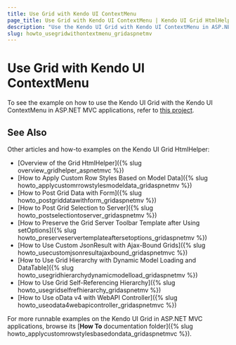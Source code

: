 ```yaml
---
title: Use Grid with Kendo UI ContextMenu
page_title: Use Grid with Kendo UI ContextMenu | Kendo UI Grid HtmlHelper
description: "Use the Kendo UI Grid with Kendo UI ContextMenu in ASP.NET MVC applications."
slug: howto_usegridwithontextmenu_gridaspnetmv
---
```


# Use Grid with Kendo UI ContextMenu

To see the example on how to use the Kendo UI Grid with the Kendo UI ContextMenu in ASP.NET MVC applications, refer to [this project](https://github.com/telerik/ui-for-aspnet-mvc-examples/tree/master/grid/grid-with-context-menu).

## See Also

Other articles and how-to examples on the Kendo UI Grid HtmlHelper:

* [Overview of the Grid HtmlHelper]({% slug overview_gridhelper_aspnetmvc %})
* [How to Apply Custom Row Styles Based on Model Data]({% slug howto_applycustomrrowstylesmodeldata_gridaspnetmv %})
* [How to Post Grid Data with Form]({% slug howto_postgriddatawithform_gridaspnetmv %})
* [How to Post Grid Selection to Server]({% slug howto_postselectiontoserver_gridaspnetmv %})
* [How to Preserve the Grid Server Toolbar Template after Using setOptions]({% slug howto_preserveservertemplateaftersetoptions_gridaspnetmv %})
* [How to Use Custom JsonResult with Ajax-Bound Grids]({% slug howto_usecustomjsonresultajaxbound_gridaspnetmvc %})
* [How to Use Grid Hierarchy with Dynamic Model Loading and DataTable]({% slug howto_usegridhierarchydynamicmodelload_gridaspnetmv %})
* [How to Use Grid Self-Referencing Hierarchy]({% slug howto_usegridselfrefhierarchy_gridaspnetmv %})
* [How to Use oData v4 with WebAPI Controller]({% slug howto_useodata4webapicontroller_gridaspnetmvc %})

For more runnable examples on the Kendo UI Grid in ASP.NET MVC applications, browse its [**How To** documentation folder]({% slug howto_applycustomrowstylesbasedondata_gridaspnetmvc %}).
